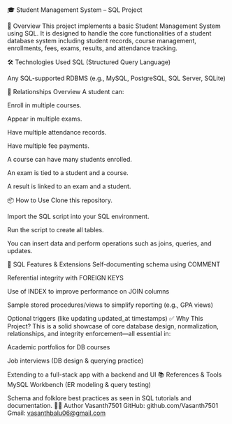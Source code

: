 🎓 Student Management System – SQL Project

📘 Overview
This project implements a basic Student Management System using SQL. It is designed to handle the core functionalities of a student database system including student records, course management, enrollments, fees, exams, results, and attendance tracking.

🛠️ Technologies Used
SQL (Structured Query Language)

Any SQL-supported RDBMS (e.g., MySQL, PostgreSQL, SQL Server, SQLite)

🔄 Relationships Overview
A student can:

Enroll in multiple courses.

Appear in multiple exams.

Have multiple attendance records.

Have multiple fee payments.

A course can have many students enrolled.

An exam is tied to a student and a course.

A result is linked to an exam and a student.

📦 How to Use
Clone this repository.

Import the SQL script into your SQL environment.

Run the script to create all tables.

You can insert data and perform operations such as joins, queries, and updates.

🚀 SQL Features & Extensions
Self-documenting schema using COMMENT

Referential integrity with FOREIGN KEYS

Use of INDEX to improve performance on JOIN columns

Sample stored procedures/views to simplify reporting (e.g., GPA views)

Optional triggers (like updating updated_at timestamps)
✅ Why This Project?
This is a solid showcase of core database design, normalization, relationships, and integrity enforcement—all essential in:

Academic portfolios for DB courses

Job interviews (DB design & querying practice)

Extending to a full-stack app with a backend and UI
📚 References & Tools
MySQL Workbench (ER modeling & query testing)

Schema and folklore best practices as seen in SQL tutorials and documentation.
👨‍💻 Author
Vasanth7501
GitHub: github.com/Vasanth7501
Gmail: vasanthbalu06@gmail.com

